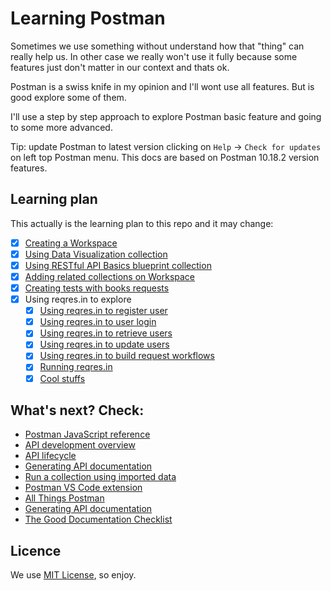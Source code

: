 # Learning Postman

Sometimes we use something without understand how that "thing" can really help us. In other case we really won't use it fully because some features just don't matter in our context and thats ok.

Postman is a swiss knife in my opinion and I'll wont use all features. But is good explore some of them.

I'll use a step by step approach to explore Postman basic feature and going to some more advanced.

Tip: update Postman to latest version clicking on `Help` -> `Check for updates` on left top Postman menu. This docs are based on Postman 10.18.2 version features.

## Learning plan

This actually is the learning plan to this repo and it may change:

 - [x] [Creating a Workspace](./workspace.md)
 - [x] [Using Data Visualization collection](./visualization.md)
 - [x] [Using RESTful API Basics blueprint collection](./restful.md)
 - [x] [Adding related collections on Workspace](./related.md)
 - [x] [Creating tests with books requests](./tests.md)
 - [x] Using reqres.in to explore
   - [x] [Using reqres.in to register user](./reqres-in/reqres-in-register.md)
   - [x] [Using reqres.in to user login](./reqres-in/reqres-in-login.md)
   - [x] [Using reqres.in to retrieve users](./reqres-in/reqres-in-retrieve.md)
   - [x] [Using reqres.in to update users](./reqres-in/reqres-in-patch.md)
   - [x] [Using reqres.in to build request workflows](./reqres-in/reqres-in-workflow.md)
   - [x] [Running reqres.in](./reqres-in/reqres-in-running.md)
   - [x] [Cool stuffs](./reqres-in/reqres-in-cool.md)

## What's next? Check:

 * [Postman JavaScript reference](https://learning.postman.com/docs/writing-scripts/script-references/postman-sandbox-api-reference/)
 * [API development overview](https://learning.postman.com/docs/designing-and-developing-your-api/the-api-workflow/)
 * [API lifecycle](https://www.postman.com/api-platform/api-lifecycle/)
 * [Generating API documentation](https://learning.postman.com/docs/publishing-your-api/documenting-your-api/)
 * [Run a collection using imported data](https://learning.postman.com/docs/collections/running-collections/working-with-data-files/)
 * [Postman VS Code extension](https://marketplace.visualstudio.com/items?itemName=Postman.postman-for-vscode)
 * [All Things Postman](https://github.com/DannyDainton/All-Things-Postman)
 * [Generating API documentation](https://learning.postman.com/docs/publishing-your-api/documenting-your-api/)
 * [The Good Documentation Checklist](https://documenter.getpostman.com/view/1559645/TVYGbHs1)

## Licence

We use [MIT License](./LICENSE), so enjoy.
